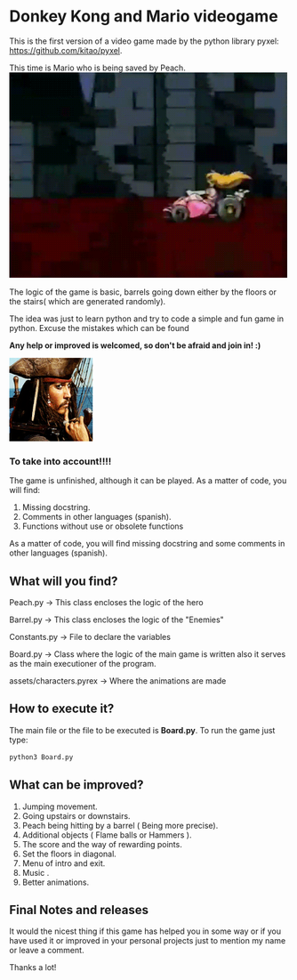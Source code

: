 # Donkey Kong and Mario videogame

This is the first version of a video game made by the python library pyxel: https://github.com/kitao/pyxel.

This time is Mario who is being saved by Peach.
![](./Images/1.gif)

The logic of the game is basic, barrels going down either by the floors or the stairs( which are generated randomly).

The idea was just to learn python and try to code a simple and fun game in python. Excuse the mistakes which can be found

**Any help or improved is welcomed, so don't be afraid and join in! :)**

![](./Images/2.gif)

### To take into account!!!!

The game is unfinished, although it can be played.
As a matter of code, you will find:

1. Missing docstring.
2. Comments in other languages (spanish).
3. Functions without use or obsolete functions

As a matter of code, you will find missing docstring and some comments in other languages (spanish).



## What will you find?

Peach.py -> This class encloses the logic of the hero 

Barrel.py -> This class encloses the logic of the "Enemies"

Constants.py -> File to declare the variables 

Board.py -> Class where the logic of the main game is written also it serves as the main executioner of the program.

assets/characters.pyrex -> Where the animations are made

## How to execute it?

The main file or the file to be executed is **Board.py**. To run the game just type:

```bash
python3 Board.py
```



## What can be improved?

1. Jumping movement.
2. Going upstairs or downstairs.
3. Peach being hitting by a barrel ( Being more precise).
4. Additional objects ( Flame balls or Hammers ).
5. The score and the way of rewarding points.
6. Set the floors in diagonal.
7. Menu of intro and exit.
8. Music .
9. Better animations.



## Final Notes and releases

It would the nicest thing if this game has helped you in some way or if you have used it or improved in your personal projects just to mention my name or leave a comment.

Thanks a lot!